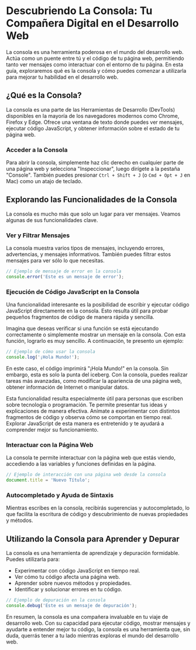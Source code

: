 # Descubriendo La Consola: Tu Compañera Digital en el Desarrollo Web

La consola es una herramienta poderosa en el mundo del desarrollo web. Actúa como un puente entre tú y el código de tu página web, permitiendo tanto ver mensajes como interactuar con el entorno de tu página. En esta guía, exploraremos qué es la consola y cómo puedes comenzar a utilizarla para mejorar tu habilidad en el desarrollo web.

## ¿Qué es la Consola?

La consola es una parte de las Herramientas de Desarrollo (DevTools) disponibles en la mayoría de los navegadores modernos como Chrome, Firefox y Edge. Ofrece una ventana de texto donde puedes ver mensajes, ejecutar código JavaScript, y obtener información sobre el estado de tu página web.

### Acceder a la Consola

Para abrir la consola, simplemente haz clic derecho en cualquier parte de una página web y selecciona "Inspeccionar", luego dirígete a la pestaña "Console". También puedes presionar `Ctrl + Shift + J` (o `Cmd + Opt + J` en Mac) como un atajo de teclado.

## Explorando las Funcionalidades de la Consola

La consola es mucho más que solo un lugar para ver mensajes. Veamos algunas de sus funcionalidades clave.

### Ver y Filtrar Mensajes

La consola muestra varios tipos de mensajes, incluyendo errores, advertencias, y mensajes informativos. También puedes filtrar estos mensajes para ver sólo lo que necesitas.

```javascript
// Ejemplo de mensaje de error en la consola
console.error('Este es un mensaje de error');
```

### Ejecución de Código JavaScript en la Consola

Una funcionalidad interesante es la posibilidad de escribir y ejecutar código JavaScript directamente en la consola. Esto resulta útil para probar pequeños fragmentos de código de manera rápida y sencilla.

Imagina que deseas verificar si una función se está ejecutando correctamente o simplemente mostrar un mensaje en la consola. Con esta función, lograrlo es muy sencillo. A continuación, te presento un ejemplo:

```javascript
// Ejemplo de cómo usar la consola
console.log('¡Hola Mundo!');
```

En este caso, el código imprimirá "¡Hola Mundo!" en la consola. Sin embargo, esta es solo la punta del iceberg. Con la consola, puedes realizar tareas
más avanzadas, como modificar la apariencia de una página web, obtener información de Internet o manipular datos.

Esta funcionalidad resulta especialmente útil para personas que escriben sobre tecnología o programación. Te permite presentar tus ideas y explicaciones de manera efectiva. Anímate a experimentar con distintos fragmentos de código y observa cómo se comportan en tiempo real. Explorar JavaScript de esta manera es entretenido y te ayudará a comprender mejor su funcionamiento.

### Interactuar con la Página Web

La consola te permite interactuar con la página web que estás viendo, accediendo a las variables y funciones definidas en la página.

```javascript
// Ejemplo de interacción con una página web desde la consola
document.title = 'Nuevo Título';
```

### Autocompletado y Ayuda de Sintaxis

Mientras escribes en la consola, recibirás sugerencias y autocompletado, lo que facilita la escritura de código y descubrimiento de nuevas propiedades y métodos.

## Utilizando la Consola para Aprender y Depurar

La consola es una herramienta de aprendizaje y depuración formidable. Puedes utilizarla para:

- Experimentar con código JavaScript en tiempo real.
- Ver cómo tu código afecta una página web.
- Aprender sobre nuevos métodos y propiedades.
- Identificar y solucionar errores en tu código.

```javascript
// Ejemplo de depuración en la consola
console.debug('Este es un mensaje de depuración');
```

En resumen, la consola es una compañera invaluable en tu viaje de desarrollo web. Con su capacidad para ejecutar código, mostrar mensajes y ayudarte a entender mejor tu código, la consola es una herramienta que, sin duda, querrás tener a tu lado mientras exploras el mundo del desarrollo web.
